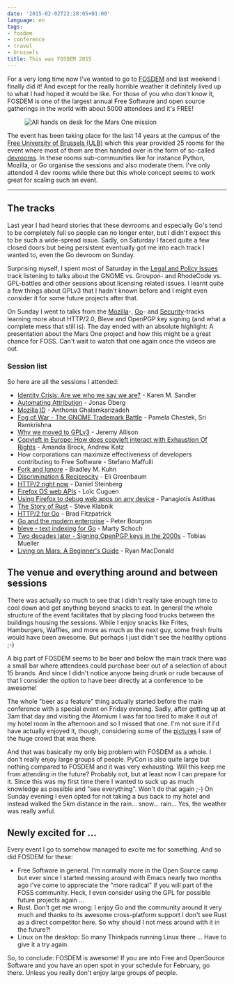 ```yaml
---
date: '2015-02-02T22:28:05+01:00'
language: en
tags:
- fosdem
- conference
- travel
- brussels
title: This was FOSDEM 2015
---
```



For a very long time now I've wanted to go to [FOSDEM][1] and last weekend I
finally did it! And except for the really horrible weather it definitely lived
up to what I had hoped it would be like. For those of you who don't know it,
FOSDEM is one of the largest annual Free Software and open source gatherings in
the world with about 5000 attendees and it's FREE!

<figure><img
src="http://photos.h10n.me/Conferences/FOSDEM-2015/i-3HQqSjF/0/L/DSC03328-L.jpg"
alt="All hands on desk for the Mars One mission"></figure>

The event has been taking place for the last 14 years at the campus of the
[Free University of Brussels (ULB)][2] which this year provided 25 rooms for the
event where most of them are then handed over in the form of so-called
[devrooms][3]. In these rooms sub-communities like for instance Python, Mozilla,
or Go organise the sessions and also moderate them. I've only attended 4 dev
rooms while there but this whole concept seems to work great for scaling such an
event.

--------

## The tracks

Last year I had heard stories that these devrooms and especially Go's tend to be
completely full so people can no longer enter, but I didn't expect this to be
such a wide-spread issue. Sadly, on Saturday I faced quite a few closed doors
but being persistent eventually got me into each track I wanted to, even the Go
devroom on Sunday.

Surprising myself, I spent most of Saturday in the [Legal and Policy Issues][4]
track listening to talks about the GNOME vs. Groupon- and RhodeCode
vs. GPL-battles and other sessions about licensing related issues. I learnt
quite a few things about GPLv3 that I hadn't known before and I might even
consider it for some future projects after that.

On Sunday I went to talks from the [Mozilla][5]-, [Go][6]- and
[Security][7]-tracks learning more about HTTP/2.0, Bleve and OpenPGP key signing
(and what a complete mess that still is). The day ended with an absolute
highlight: A presentation about the Mars One project and how this might be a
great chance for FOSS. Can't wait to watch that one again once the videos are
out.

### Session list

So here are all the sessions I attended:

* [Identity Crisis: Are we who we say we are?][s1] - Karen M. Sandler
* [Automating Attribution][s2] - Jonas Öberg
* [Mozilla ID][s3] - Anthonia Ghalamkarizadeh
* [Fog of War - The GNOME Trademark Battle][s4] -
  Pamela Chestek, Sri Ramkrishna
* [Why we moved to GPLv3][s5] - Jeremy Allison
* [Copyleft in Europe: How does copyleft interact with Exhaustion Of Rights][s6] -
  Amanda Brock, Andrew Katz
* How corporations can maximize effectiveness of developers contributing to Free
  Software - Stefano Maffulli
* [Fork and Ignore][s8] - Bradley M. Kuhn
* [Discrimination & Reciprocity][s9] - Eli Greenbaum
* [HTTP/2 right now][s10] - Daniel Steinberg
* [Firefox OS web APIs][s11] - Loïc Cuguen
* [Using Firefox to debug web apps on any device][s12] - Panagiotis Astithas
* [The Story of Rust][s13] - Steve Klabnik
* [HTTP/2 for Go][s14] - Brad Fitzpatrick
* [Go and the modern enterprise][s15] - Peter Bourgon
* [bleve - text indexing for Go][s16] - Marty Schoch
* [Two decades later - Signing OpenPGP keys in the 2000s][s17] - Tobias Mueller
* [Living on Mars: A Beginner's Guide][s18] - Ryan MacDonald

[s1]: https://fosdem.org/2015/schedule/event/identity_crisis/

[s2]: https://fosdem.org/2015/schedule/event/automating_attribution/

[s3]: https://fosdem.org/2015/schedule/event/mozillaid/

[s4]: https://fosdem.org/2015/schedule/event/gnome/

[s5]: https://fosdem.org/2015/schedule/event/samba/

[s6]: https://fosdem.org/2015/schedule/event/copyleft_in_europe/

[s8]: https://fosdem.org/2015/schedule/event/fork_and_ignore/

[s9]: https://fosdem.org/2015/schedule/event/termination/

[s10]: https://fosdem.org/2015/schedule/event/http2_right_now/

[s11]: https://fosdem.org/2015/schedule/event/firefoxos_web_apis/

[s12]: https://fosdem.org/2015/schedule/event/using_firefox_to_debug_web_apps/

[s13]: https://fosdem.org/2015/schedule/event/the_story_of_rust/

[s14]: https://fosdem.org/2015/schedule/event/http2_go/

[s15]: https://fosdem.org/2015/schedule/event/go_modern_enterprise/

[s16]: https://fosdem.org/2015/schedule/event/bleve/

[s17]: https://fosdem.org/2015/schedule/event/keysigning/

[s18]: https://fosdem.org/2015/schedule/event/living_on_mars/

## The venue and everything around and between sessions

There was actually so much to see that I didn't really take enough time to cool
down and get anything beyond snacks to eat. In general the whole structure of
the event facilitates that by placing food trucks between the buildings housing
the sessions. While I enjoy snacks like Frites, Hamburgers, Waffles, and more as
much as the next guy, some fresh fruits would have been awesome. But perhaps I
just didn't see the healthy options ;-)

A big part of FOSDEM seems to be beer and below the main track there was a small
bar where attendees could purchase beer out of a selection of about 15
brands. And since I didn't notice anyone being drunk or rude because of that I
consider the option to have beer directly at a conference to be awesome!

The whole "beer as a feature" thing actually started before the main conference
with a special event on Friday evening. Sadly, after getting up at 3am that day
and visiting the Atomium I was far too tired to make it out of my hotel room in
the afternoon and so I missed that one. I'm not sure if I'd have actually
enjoyed it, though, considering some of the [pictures][8] I saw of the huge
crowd that was there.

And that was basically my only big problem with FOSDEM as a whole. I don't
really enjoy large groups of people. PyCon is also quite large but nothing
compared to FOSDEM and it was very exhausting. Will this keep me from attending
in the future? Probably not, but at least now I can prepare for it. Since this
was my first time there I wanted to suck up as much knowledge as possible and
"see everything". Won't do that again ;-) On Sunday evening I even opted for not
taking a bus back to my hotel and instead walked the 5km distance in the
rain... snow... rain... Yes, the weather was really awful.


## Newly excited for ...

Every event I go to somehow managed to excite me for something. And so did
FOSDEM for these:

* Free Software in general. I'm normally more in the Open Source camp but ever
  since I started messing around with Emacs nearly two months ago I've come to
  appreciate the "more radical" if you will part of the FOSS community. Heck, I
  even consider using the GPL for possible future projects again ...
* Rust. Don't get me wrong: I enjoy Go and the community around it very much and
  thanks to its awesome cross-platform support I don't see Rust as a direct
  competitor here. So why should I not mess around with it in the future?!
* Linux on the desktop: So many Thinkpads running Linux there ... Have to give
  it a try again.

So, to conclude: FOSDEM is awesome! If you are into Free and OpenSource Software
and you have an open spot in your schedule for February, go there. Unless you
really don't enjoy large groups of people.

[1]: https://fosdem.org/2015/

[2]: http://www.ulb.ac.be/

[3]: https://fosdem.org/2015/schedule/tracks/

[4]: https://fosdem.org/2015/schedule/track/legal_and_policy_issues/

[5]: https://fosdem.org/2015/schedule/track/mozilla/

[6]: https://fosdem.org/2015/schedule/track/go/

[7]: https://fosdem.org/2015/schedule/track/security_devroom/

[8]: https://plus.google.com/u/0/+RikkiEndsley/posts/dEpLqBTZ9DZ
